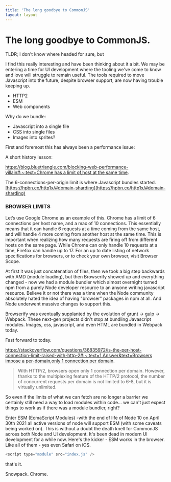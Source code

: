```yaml
---
title: 'The long goodbye to CommonJS'
layout: layout
---
```


# The long goodbye to CommonJS.

TLDR; I don't know where headed for sure, but

I find this really interesting and have been thinking about it a bit. We may be entering a time for UI development where the tooling we've come to know and love will struggle to remain useful. The tools required to move Javascript into the future, despite browser support, are now having trouble keeping up.

-   HTTP2
-   ESM
-   Web components

Why do we bundle:

-   Javascript into a single file
-   CSS into single files
-   Images into sprites?

First and foremost this has always been a performance issue:

A short history lesson:

[https://blog.bluetriangle.com/blocking-web-performance-villain#:~:text=Chrome has a limit of,host at the same time](https://blog.bluetriangle.com/blocking-web-performance-villain#:~:text=Chrome%20has%20a%20limit%20of,host%20at%20the%20same%20time).

The 6-connections-per-origin limit is where Javascript bundles started.
[https://hpbn.co/http1x/#domain-sharding](https://hpbn.co/http1x/#domain-sharding)

### BROWSER LIMITS
Let’s use Google Chrome as an example of this. Chrome has a limit of 6 connections per host name, and a max of 10 connections. This essentially means that it can handle 6 requests at a time coming from the same host, and will handle 4 more coming from another host at the same time. This is important when realizing how many requests are firing off from different hosts on the same page. While Chrome can only handle 10 requests at a time, Firefox can handle up to 17. For an up to date listing of network specifications for browsers, or to check your own browser, visit Browser Scope.

At first it was just concatenation of files, then we took a big step backwards with AMD (module loading), but then Browserify showed up and everything changed - now we had a module bundler which almost overnight turned npm from a purely Node developer resource to an anyone writing javascript resource. Believe it or not there was a time when the Node community absolutely hated the idea of having "browser" packages in npm at all. And Node underwent massive changes to support this.

Browserify was eventually supplanted by the evolution of grunt -> gulp -> Webpack. These next-gen projects didn't stop at bundling Javascript modules. Images, css, javascript, and even HTML are bundled in Webpack today.

Fast forward to today.

[https://stackoverflow.com/questions/36835972/is-the-per-host-connection-limit-raised-with-http-2#:~:text=1 Answer&text=Browsers impose a per-domain,only 1 connection per domain](https://stackoverflow.com/questions/36835972/is-the-per-host-connection-limit-raised-with-http-2#:~:text=1%20Answer&text=Browsers%20impose%20a%20per%2Ddomain,only%201%20connection%20per%20domain).

> With HTTP/2, browsers open only 1 connection per domain. However, thanks to the multiplexing feature of the HTTP/2 protocol, the number of concurrent requests per domain is not limited to 6-8, but it is virtually unlimited.

So even if the limits of what we can fetch are no longer a barrier we certainly still need a way to load modules within code... we can't just expect things to work as if there was a module bundler, right?

Enter ESM (EcmaScript Modules) -with the end of life of Node 10 on April 30th 2021 all active versions of node will support ESM (with some caveats being worked on). This is without a doubt the death knell for CommonJS across both Node and UI development. It's been dead in modern UI development for a while now. Here's the kicker - ESM works in the browser. Like all of them - yes even Safari on iOS.

```js
<script type="module" src="index.js" />
```
that's it.

Snowpack. Chrome.
